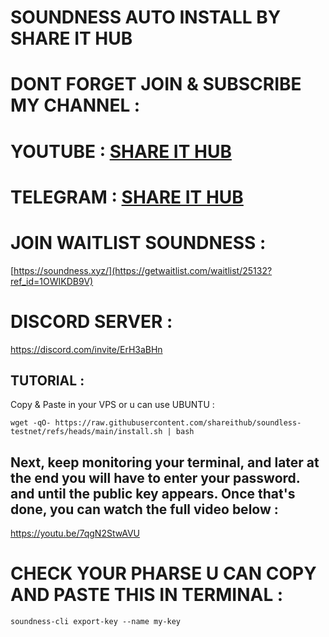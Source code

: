 # SOUNDNESS AUTO INSTALL BY SHARE IT HUB

# DONT FORGET JOIN & SUBSCRIBE MY CHANNEL :

# YOUTUBE : [SHARE IT HUB](www.youtube.com/@SHAREITHUB_COM)
# TELEGRAM : [SHARE IT HUB](t.me/SHAREITHUB_COM)

# JOIN WAITLIST SOUNDNESS :

[https://soundness.xyz/](https://getwaitlist.com/waitlist/25132?ref_id=1OWIKDB9V)

# DISCORD SERVER :

https://discord.com/invite/ErH3aBHn


## TUTORIAL :

Copy & Paste in  your VPS or u  can use UBUNTU :
```
wget -qO- https://raw.githubusercontent.com/shareithub/soundless-testnet/refs/heads/main/install.sh | bash
```

## Next, keep monitoring your terminal, and later at the end you will have to enter your password. and until the public key appears. Once that's done, you can watch the full video below :

https://youtu.be/7qgN2StwAVU


# CHECK YOUR PHARSE U CAN COPY AND PASTE THIS IN TERMINAL :
```
soundness-cli export-key --name my-key
```
